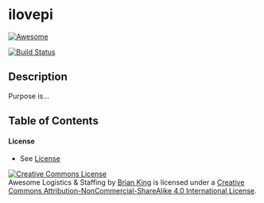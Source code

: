 # ilovepi

[![Awesome](https://cdn.rawgit.com/sindresorhus/awesome/d7305f38d29fed78fa85652e3a63e154dd8e8829/media/badge.svg)](https://github.com/sindresorhus/awesome)

[![Build Status](https://travis-ci.org/brianjking/ilovepi?branch=master)](https://travis-ci.org/brianjking/ilovepi)

## Description

Purpose is...

## Table of Contents



#### License

* See [License](license.md)



<a rel="license" href="http://creativecommons.org/licenses/by-nc-sa/4.0/"><img alt="Creative Commons License" style="border-width:0" src="https://i.creativecommons.org/l/by-nc-sa/4.0/88x31.png" /></a><br /><span xmlns:dct="http://purl.org/dc/terms/" property="dct:title">Awesome Logistics & Staffing</span> by <a xmlns:cc="http://creativecommons.org/ns#" href="https://github.com/brianjking/awesome-logistics-and-staffing" property="cc:attributionName" rel="cc:attributionURL">Brian King</a> is licensed under a <a rel="license" href="http://creativecommons.org/licenses/by-nc-sa/4.0/">Creative Commons Attribution-NonCommercial-ShareAlike 4.0 International License</a>.

